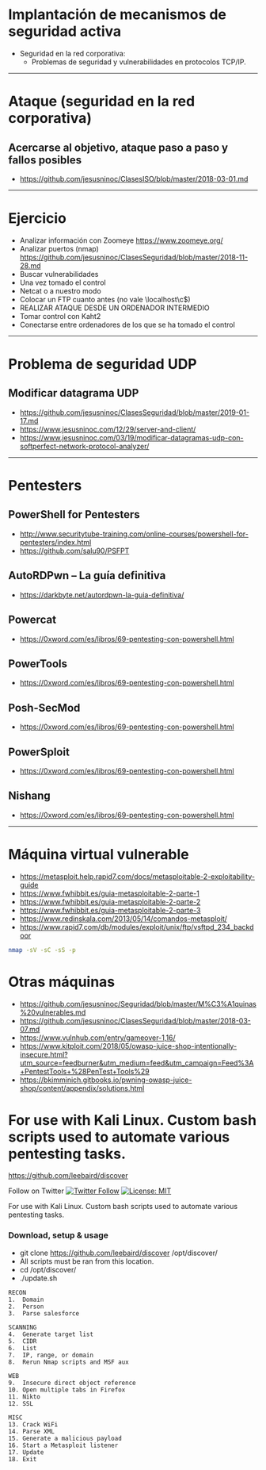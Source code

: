 # Implantación de mecanismos de seguridad activa
- Seguridad en la red corporativa:
  - Problemas de seguridad y vulnerabilidades en protocolos TCP/IP.

--------------------

# Ataque (seguridad en la red corporativa)
## Acercarse al objetivo, ataque paso a paso y fallos posibles
* https://github.com/jesusninoc/ClasesISO/blob/master/2018-03-01.md

--------------------

# Ejercicio

- Analizar información con Zoomeye https://www.zoomeye.org/
- Analizar puertos (nmap) https://github.com/jesusninoc/ClasesSeguridad/blob/master/2018-11-28.md
- Buscar vulnerabilidades
- Una vez tomado el control
- Netcat o a nuestro modo
- Colocar un FTP cuanto antes (no vale \\localhost\c$)
- REALIZAR ATAQUE DESDE UN ORDENADOR INTERMEDIO
- Tomar control con Kaht2
- Conectarse entre ordenadores de los que se ha tomado el control

--------------------

# Problema de seguridad UDP
## Modificar datagrama UDP
* https://github.com/jesusninoc/ClasesSeguridad/blob/master/2019-01-17.md
* https://www.jesusninoc.com/12/29/server-and-client/
* https://www.jesusninoc.com/03/19/modificar-datagramas-udp-con-softperfect-network-protocol-analyzer/

--------------------

# Pentesters
## PowerShell for Pentesters
* http://www.securitytube-training.com/online-courses/powershell-for-pentesters/index.html
* https://github.com/salu90/PSFPT
## AutoRDPwn – La guía definitiva
* https://darkbyte.net/autordpwn-la-guia-definitiva/
## Powercat
* https://0xword.com/es/libros/69-pentesting-con-powershell.html
## PowerTools
* https://0xword.com/es/libros/69-pentesting-con-powershell.html
## Posh-SecMod
* https://0xword.com/es/libros/69-pentesting-con-powershell.html
## PowerSploit
* https://0xword.com/es/libros/69-pentesting-con-powershell.html
## Nishang
* https://0xword.com/es/libros/69-pentesting-con-powershell.html

--------------------

# Máquina virtual vulnerable
* https://metasploit.help.rapid7.com/docs/metasploitable-2-exploitability-guide
* https://www.fwhibbit.es/guia-metasploitable-2-parte-1
* https://www.fwhibbit.es/guia-metasploitable-2-parte-2
* https://www.fwhibbit.es/guia-metasploitable-2-parte-3
* https://www.redinskala.com/2013/05/14/comandos-metasploit/
* https://www.rapid7.com/db/modules/exploit/unix/ftp/vsftpd_234_backdoor
```bash
nmap -sV -sC -sS -p
```

# Otras máquinas
* https://github.com/jesusninoc/Seguridad/blob/master/M%C3%A1quinas%20vulnerables.md
* https://github.com/jesusninoc/ClasesSeguridad/blob/master/2018-03-07.md
* https://www.vulnhub.com/entry/gameover-1,16/
* https://www.kitploit.com/2018/05/owasp-juice-shop-intentionally-insecure.html?utm_source=feedburner&utm_medium=feed&utm_campaign=Feed%3A+PentestTools+%28PenTest+Tools%29
* https://bkimminich.gitbooks.io/pwning-owasp-juice-shop/content/appendix/solutions.html

# For use with Kali Linux. Custom bash scripts used to automate various pentesting tasks.
https://github.com/leebaird/discover

Follow on Twitter [![Twitter Follow](https://img.shields.io/twitter/follow/discoverscripts.svg?style=social&label=Follow)](https://twitter.com/discoverscripts) [![License: MIT](https://img.shields.io/badge/License-MIT-blue.svg)](https://github.com/leebaird/discover/blob/master/LICENSE)


For use with Kali Linux. Custom bash scripts used to automate various pentesting tasks.

### Download, setup & usage
* git clone https://github.com/leebaird/discover /opt/discover/
* All scripts must be ran from this location.
* cd /opt/discover/
* ./update.sh

```
RECON
1.  Domain
2.  Person
3.  Parse salesforce

SCANNING
4.  Generate target list
5.  CIDR
6.  List
7.  IP, range, or domain
8.  Rerun Nmap scripts and MSF aux

WEB
9.  Insecure direct object reference
10. Open multiple tabs in Firefox
11. Nikto
12. SSL

MISC
13. Crack WiFi
14. Parse XML
15. Generate a malicious payload
16. Start a Metasploit listener
17. Update
18. Exit
```
